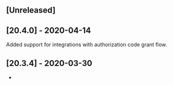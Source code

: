 ## [Unreleased]


## [20.4.0] - 2020-04-14
Added support for integrations with authorization code grant flow.


## [20.3.4] - 2020-03-30
-
